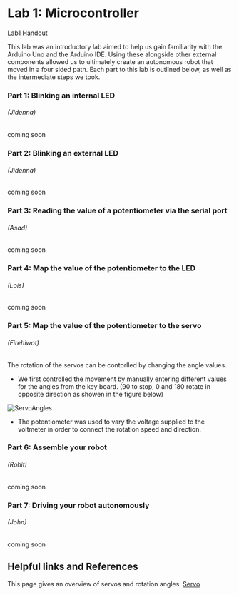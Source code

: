 # Lab 1: Microcontroller

[Lab1 Handout](https://cei-lab.github.io/ece3400/lab1.html)

This lab was an introductory lab aimed to help us gain familiarity with the Arduino Uno and the Arduino IDE. Using these alongside other external components allowed us to ultimately create an autonomous robot that moved in a four sided path. Each part to this lab is outlined below, as well as the intermediate steps we took.


### Part 1: Blinking an internal LED 
###### (Jidenna)

coming soon


### Part 2: Blinking an external LED 
###### (Jidenna)

coming soon


### Part 3: Reading the value of a potentiometer via the serial port 
######  (Asad)

coming soon


### Part 4: Map the value of the potentiometer to the LED 
###### (Lois)

coming soon


### Part 5: Map the value of the potentiometer to the servo 
###### (Firehiwot)
The rotation of the servos can be contorlled by changing the angle values.
  * We first controlled the movement by manually entering different values for the angles from the key board. (90 to stop, 0 and 180 rotate in opposite direction as showen in the figure below)
  
  ![ServoAngles](images/ServoAngles.png)
  
  * The potentiometer was used to vary the voltage supplied to the voltmeter in order to connect the rotation speed and direction. 

### Part 6: Assemble your robot 
###### (Rohit)

coming soon


### Part 7: Driving your robot autonomously 
###### (John)

coming soon


## Helpful links and References
This page gives an overview of servos and rotation angles: [Servo](http://www.seattlerobotics.org/guide/servos.html)
